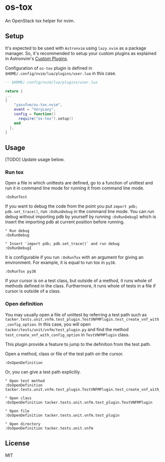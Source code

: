 # os-tox

An OpenStack tox helper for nvim.

## Setup

It's expected to be used with `Astronvim` using `lazy.nvim` as a
package manager. So, it's recommended to setup your custom plugins
as explained in Astronvim's
[Custom Plugins](https://astronvim.com/recipes/custom_plugins).

Configuration of `os-tox` plugin is defined in 
`$HOME/.config/nvim/lua/plugins/user.lua` in this case.

```lua
-- $HOME/.config/nvim/lua/plugins/user.lua

return {
...
{
    "yasufum/os-tox.nvim",
    event = "VeryLazy",
    config = function()
      require("os-tox").setup()
    end
  },
}
```

## Usage

[TODO] Update usage below.

### Run tox

Open a file in which unittests are defined, go to a function of unittest
and run it in command line mode for running it from command line mode.

```
:OsRunTest
```

If you want to debug the code from the point you put
`import pdb; pdb.set_trace()`, run `:OsRunDebug` in the command line mode.
You can run debug without importing pdb by yourself by running
`:OsRunDebugI` which is insert the importing pdb at current position before
running.

```
" Run debug
:OsRunDebug

" Insert `import pdb; pdb.set_trace()` and run debug
:OsRunDebugI
```

It is configurable if you run `:OsRunTox` with an argument for giving an
environment. For example, it is equal to run tox in `py38`.

```
:OsRunTox py38
```

If your cursor is on a test class, but outside of a method, it runs
whole of methods defined in the class. Furthermore, it runs whole of
tests in a file if cursor is outside of a class.

### Open definition

You may usually open a file of unittest by referring a test path such as
`tacker.tests.unit.vnfm.test_plugin.TestVNFMPlugin.test_create_vnf_with_config_option`.
In this case, you will open `tacker/tests/unit/vnfm/test_plugin.py` and find the method
`test_create_vnf_with_config_option` in `TestVNFMPlugin` class.

This plugin provide a feature to jump to the definition from the test path.

Open a method, class or file of the test path on the cursor.

```
:OsOpenDefinition
```

Or, you can give a test path explicitly.

```
" Open test method
:OsOpenDefinition tacker.tests.unit.vnfm.test_plugin.TestVNFMPlugin.test_create_vnf_with_config_option

" Open class
:OsOpenDefinition tacker.tests.unit.vnfm.test_plugin.TestVNFMPlugin

" Open file
:OsOpenDefinition tacker.tests.unit.vnfm.test_plugin

" Open directory 
:OsOpenDefinition tacker.tests.unit.vnfm
```

## License

MIT
